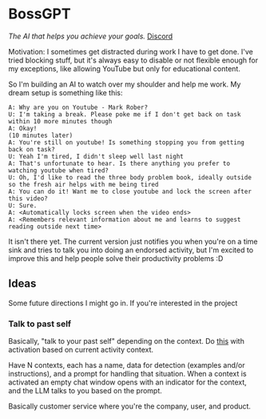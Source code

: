 # BossGPT

_The AI that helps you achieve your goals._
[Discord](https://discord.gg/JQnNyAZeFk)

Motivation: I sometimes get distracted during work I have to get done. I've tried blocking stuff, but it's always easy to disable or not flexible enough for my exceptions, like allowing YouTube but only for educational content.

So I'm building an AI to watch over my shoulder and help me work. My dream setup is something like this:

```
A: Why are you on Youtube - Mark Rober?
U: I'm taking a break. Please poke me if I don't get back on task within 10 more minutes though
A: Okay!
(10 minutes later)
A: You're still on youtube! Is something stopping you from getting back on task?
U: Yeah I'm tired, I didn't sleep well last night
A: That's unfortunate to hear. Is there anything you prefer to watching youtube when tired?
U: Oh, I'd like to read the three body problem book, ideally outside so the fresh air helps with me being tired
A: You can do it! Want me to close youtube and lock the screen after this video?
U: Sure.
A: <Automatically locks screen when the video ends>
A: <Remembers relevant information about me and learns to suggest reading outside next time>
```

It isn't there yet. The current version just notifies you when you're on a time sink and tries to talk you into doing an endorsed activity, but I'm excited to improve this and help people solve their productivity problems :D

## Ideas

Some future directions I might go in. If you're interested in the project

### Talk to past self

Basically, "talk to your past self" depending on the context. Do [this](https://platform.openai.com/docs/guides/gpt-best-practices/strategy-split-complex-tasks-into-simpler-subtasks) with activation based on current activity context.

Have N contexts, each has a name, data for detection (examples and/or instructions), and a prompt for handling that situation. When a context is activated an empty chat window opens with an indicator for the context, and the LLM talks to you based on the prompt.

Basically customer service where you're the company, user, and product.
